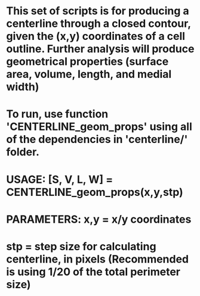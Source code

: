 # This set of scripts is for producing a centerline through a closed contour, given the (x,y) coordinates of a cell outline. Further analysis will produce geometrical properties (surface area, volume, length, and medial width)

# To run, use function 'CENTERLINE_geom_props' using all of the dependencies in 'centerline/' folder.

# USAGE: [S, V, L, W] = CENTERLINE_geom_props(x,y,stp)
# PARAMETERS: x,y = x/y coordinates
#             stp = step size for calculating centerline, in pixels (Recommended is using 1/20 of the total perimeter size)
